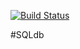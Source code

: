 [![Build Status](https://app.bitrise.io/app/e1fddd575aebb56a/status.svg?token=wruD0ke5YwR6WGAQwCXfBA)](https://app.bitrise.io/app/e1fddd575aebb56a)

#SQLdb
